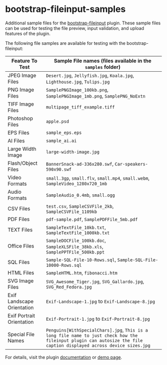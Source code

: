 # bootstrap-fileinput-samples
Additional sample files for the [bootstrap-fileinput](https://github.com/kartik-v/bootstrap-fileinput) plugin. These sample files can be used for testing the file preview, input validation, and upload features of the plugin. 

The following file samples are available for testing with the bootstrap-fileinput:

| Feature To Test            | Sample File names (files available in the `samples` folder)                     |
|----------------------------|---------------------------------------------------------------------------------|
| JPEG Image Files           | `Desert.jpg`, `Jellyfish.jpg`, `Koala.jpg`, `Lighthouse.jpg`, `Tulips.jpg`      |
| PNG Image Files            | `SamplePNGImage_100kb.png`, `SamplePNGImage_1mb.png`, `SamplePNG_NoExtn`        |
| TIFF Image Files           | `multipage_tiff_example.tiff`                                                   |
| Photoshop Files            | `apple.psd`                                                                     |
| EPS Files                  | `sample_eps.eps`                                                                |
| AI Files                   | `sample_ai.ai`                                                                  |
| Large Width Image          | `large-width-image.jpg`                                                         |
| Flash/Object Files         | `BannerSnack-ad-336x280.swf`, `Car-speakers-590x90.swf`                         |
| Video Formats              | `small.3gp`, `small.flv`, `small.mp4`, `small.webm`, `SampleVideo_1280x720_1mb` |
| Audio Formats              | `SampleAudio_0.4mb`, `small.ogg`                                                |
| CSV Files                  | `test.csv`, `SampleCSVFile_2kb`, `SampleCSVFile_1109kb`                         |
| PDF Files                  | `pdf-sample.pdf`, `SamplePDFFile_5mb.pdf`                                       |
| TEXT Files                 | `SampleTextFile_10kb.txt`, `SampleTextFile_1000kb.txt`                          |
| Office Files               | `SampleDOCFile_100kb.doc`, `SampleXLSFile_38kb.xls`, `SamplePPTFile_500kb.ppt`  |
| SQL Files                  | `Sample-SQL-File-10-Rows.sql`, `Sample-SQL-File-10000-Rows.sql`                 |
| HTML Files                 | `SampleHTML.htm`, `fibonacci.htm`                                               |
| SVG Image Files            | `SVG_Awesome_Tiger.jpg`, `SVG_Gallardo.jpg`, `SVG_Red_Fedora.jpg`               |
| Exif Landscape Orientation | `Exif-Landscape-1.jpg` to `Exif-Landscape-8.jpg`                                |
| Exif Portrait Orientation  | `Exif-Portrait-1.jpg` to `Exif-Portrait-8.jpg`                                  |
| Special File Names         | `Penguins[WithSpecialChars].jpg`, `This is a long file name to just check how the fileinput plugin can autosize the file caption displayed across device sizes.jpg` |

For details, visit the plugin [documentation](http://plugins.krajee.com/file-input) or [demo page](http://plugins.krajee.com/file-input/demo).
